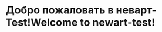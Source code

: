 # <a name="welcome-to-newart-test"></a><span data-ttu-id="cbb76-101">Добро пожаловать в неварт-Test!</span><span class="sxs-lookup"><span data-stu-id="cbb76-101">Welcome to newart-test!</span></span>